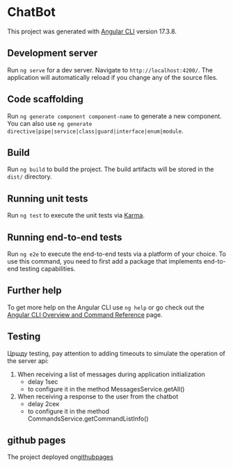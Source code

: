 # ChatBot

This project was generated with [Angular CLI](https://github.com/angular/angular-cli) version 17.3.8.

## Development server

Run `ng serve` for a dev server. Navigate to `http://localhost:4200/`. The application will automatically reload if you change any of the source files.

## Code scaffolding

Run `ng generate component component-name` to generate a new component. You can also use `ng generate directive|pipe|service|class|guard|interface|enum|module`.

## Build

Run `ng build` to build the project. The build artifacts will be stored in the `dist/` directory.

## Running unit tests

Run `ng test` to execute the unit tests via [Karma](https://karma-runner.github.io).

## Running end-to-end tests

Run `ng e2e` to execute the end-to-end tests via a platform of your choice. To use this command, you need to first add a package that implements end-to-end testing capabilities.

## Further help

To get more help on the Angular CLI use `ng help` or go check out the [Angular CLI Overview and Command Reference](https://angular.io/cli) page.

## Testing
Цршду testing, pay attention to adding timeouts to simulate the operation of the server api:
1. When receiving a list of messages during application initialization
   - delay 1sec
   - to configure it in the method MessagesService.getAll()
2. When receiving a response to the user from the chatbot
   - delay 2сек
   - to configure it in the method CommandsService.getCommandListInfo()

## github pages
The project deployed on[githubpages](https://ramaketa.github.io/chat-bot/chat)
